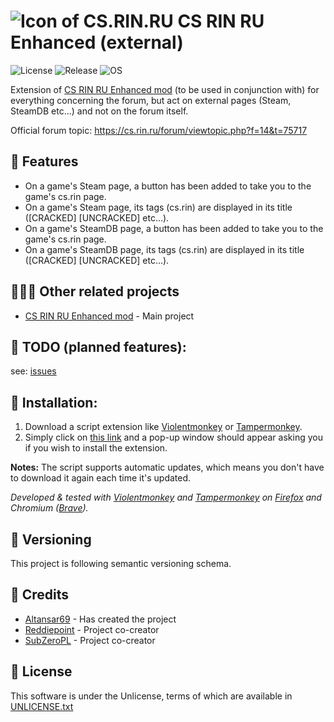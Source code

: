 # ![Icon of CS.RIN.RU](https://i.ibb.co/zXtW7WD/csrinfavicon32.png) CS RIN RU Enhanced (external)
![License](https://img.shields.io/badge/License-UNLICENSE-red) ![Release](https://img.shields.io/github/v/release/Altansar69/CS.RIN.RU-Enhanced-external) ![OS](https://img.shields.io/badge/OS-Windows%2FmacOS%2FLinux-green)

Extension of [CS RIN RU Enhanced mod](https://github.com/SubZeroPL/cs-rin-ru-enhanced-mod) (to be used in conjunction with) for everything concerning the forum, but act on external pages (Steam, SteamDB etc...) and not on the forum itself.

Official forum topic: https://cs.rin.ru/forum/viewtopic.php?f=14&t=75717

## 🔧 Features
- On a game's Steam page, a button has been added to take you to the game's cs.rin page.
- On a game's Steam page, its tags (cs.rin) are displayed in its title ([CRACKED] [UNCRACKED] etc...).
- On a game's SteamDB page, a button has been added to take you to the game's cs.rin page.
- On a game's SteamDB page, its tags (cs.rin) are displayed in its title ([CRACKED] [UNCRACKED] etc...).

## 🧑‍🤝‍🧑 Other related projects
- [CS RIN RU Enhanced mod](https://github.com/SubZeroPL/cs-rin-ru-enhanced-mod) - Main project

## 📅 TODO (planned features):
see: [issues](https://github.com/Altansar69/CS.RIN.RU-Enhanced-external/issues)

## 🔨 Installation:
1) Download a script extension like [Violentmonkey](https://violentmonkey.github.io/) or [Tampermonkey](https://www.tampermonkey.net/).
2) Simply click on [this link](https://raw.githubusercontent.com/Altansar69/CS.RIN.RU-Enhanced-external/master/CS-RIN-RU-ENHANCED-external.user.js) and a pop-up window should appear asking you if you wish to install the extension.

**Notes:** The script supports automatic updates, which means you don't have to download it again each time it's updated.

*Developed & tested with [Violentmonkey](https://violentmonkey.github.io/) and [Tampermonkey](https://www.tampermonkey.net/) on [Firefox](https://www.mozilla.org/) and Chromium ([Brave](https://brave.com/)).*

## 🔢 Versioning
This project is following semantic versioning schema.

## 🤝 Credits
- [Altansar69](https://github.com/Altansar69) - Has created the project
- [Reddiepoint](https://github.com/Reddiepoint) - Project co-creator
- [SubZeroPL](https://github.com/SubZeroPL) - Project co-creator

## 📄 License
This software is under the Unlicense, terms of which are available in [UNLICENSE.txt](UNLICENSE.txt])
